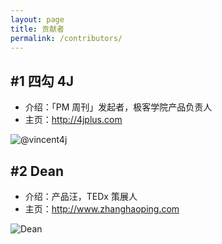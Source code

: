 ```yaml
---
layout: page
title: 贡献者
permalink: /contributors/
---
```


## #1 四勾 4J     

- 介绍：「PM 周刊」发起者，极客学院产品负责人      
- 主页：<http://4jplus.com>   

![@vincent4j](/assets/contributors/4j.png)      

## #2 Dean   

- 介绍：产品汪，TEDx 策展人     
- 主页：<http://www.zhanghaoping.com>   

![Dean](/assets/contributors/dean.jpg)      



